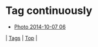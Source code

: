 <!--
title: Tag continuously
date: 2020-06-28T15:02:25.017Z
tags:
-->
# Tag continuously

 * [Photo 2014-10-07 06](99386746937.md)

| [Tags](tags.md) | [Top](index.md) |
